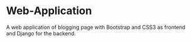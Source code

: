 # Web-Application
A web application of blogging page with Bootstrap and CSS3 as frontend and Django for the backend.
